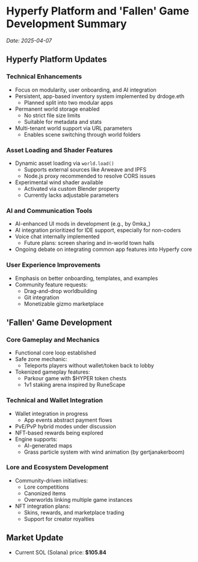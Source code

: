 # Hyperfy Platform and 'Fallen' Game Development Summary  
*Date: 2025-04-07*

## Hyperfy Platform Updates

### Technical Enhancements
- Focus on modularity, user onboarding, and AI integration
- Persistent, app-based inventory system implemented by drdoge.eth
  - Planned split into two modular apps
- Permanent world storage enabled
  - No strict file size limits
  - Suitable for metadata and stats
- Multi-tenant world support via URL parameters
  - Enables scene switching through world folders

### Asset Loading and Shader Features
- Dynamic asset loading via `world.load()`
  - Supports external sources like Arweave and IPFS
  - Node.js proxy recommended to resolve CORS issues
- Experimental wind shader available
  - Activated via custom Blender property
  - Currently lacks adjustable parameters

### AI and Communication Tools
- AI-enhanced UI mods in development (e.g., by 0mka_)
- AI integration prioritized for IDE support, especially for non-coders
- Voice chat internally implemented
  - Future plans: screen sharing and in-world town halls
- Ongoing debate on integrating common app features into Hyperfy core

### User Experience Improvements
- Emphasis on better onboarding, templates, and examples
- Community feature requests:
  - Drag-and-drop worldbuilding
  - Git integration
  - Monetizable gizmo marketplace

## 'Fallen' Game Development

### Core Gameplay and Mechanics
- Functional core loop established
- Safe zone mechanic:
  - Teleports players without wallet/token back to lobby
- Tokenized gameplay features:
  - Parkour game with $HYPER token chests
  - 1v1 staking arena inspired by RuneScape

### Technical and Wallet Integration
- Wallet integration in progress
  - App events abstract payment flows
- PvE/PvP hybrid modes under discussion
- NFT-based rewards being explored
- Engine supports:
  - AI-generated maps
  - Grass particle system with wind animation (by gertjanakerboom)

### Lore and Ecosystem Development
- Community-driven initiatives:
  - Lore competitions
  - Canonized items
  - Overworlds linking multiple game instances
- NFT integration plans:
  - Skins, rewards, and marketplace trading
  - Support for creator royalties

## Market Update
- Current SOL (Solana) price: **$105.84**